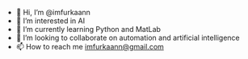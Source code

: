 - 👋 Hi, I’m @imfurkaann
- 👀 I’m interested in AI
- 🌱 I’m currently learning Python and MatLab
- 💞️ I’m looking to collaborate on automation and artificial intelligence
- 📫 How to reach me imfurkaann@gmail.com

<!---
imfurkaann/imfurkaann is a ✨ special ✨ repository because its `README.md` (this file) appears on your GitHub profile.
You can click the Preview link to take a look at your changes.
--->
